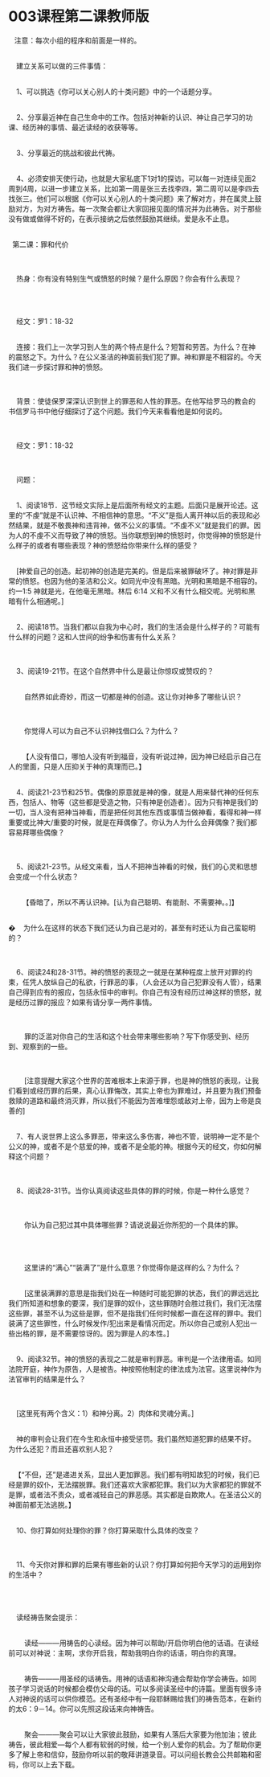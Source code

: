 # 003课程第二课教师版



<p>&nbsp; &nbsp;注意：每次小组的程序和前面是一样的。</p>

<p><br />
&nbsp;&nbsp; &nbsp;建立关系可以做的三件事情：</p>

<p><br />
&nbsp; &nbsp; 1、可以挑选《你可以关心别人的十类问题》中的一个话题分享。</p>

<p><br />
&nbsp; &nbsp; 2、分享最近神在自己生命中的工作。包括对神新的认识、神让自己学习的功课、经历神的事情、最近读经的收获等等。</p>

<p><br />
&nbsp; &nbsp; 3、分享最近的挑战和彼此代祷。</p>

<p><br />
&nbsp; &nbsp; 4、必须安排天使行动，也就是大家私底下1对1的探访。可以每一对连续见面2周到4周，以进一步建立关系，比如第一周是张三去找李四，第二周可以是李四去找张三。他们可以根据《你可以关心别人的十类问题》来了解对方，并在属灵上鼓励对方，为对方祷告。每一次聚会都让大家回报见面的情况并为此祷告。对于那些没有做或做得不好的，在表示接纳之后依然鼓励其继续。爱是永不止息。</p>

<p><br />
&nbsp; 第二课：罪和代价</p>

<p><br />
&nbsp;<br />
&nbsp; &nbsp; 热身：你有没有特别生气或愤怒的时候？是什么原因？你会有什么表现？</p>

<p><br />
&nbsp;<br />
&nbsp;<br />
&nbsp; &nbsp; 经文：罗1：18-32</p>

<p><br />
&nbsp; &nbsp; 连接：我们上一次学习到人生的两个特点是什么？短暂和劳苦。为什么？在神的震怒之下。为什么？在公义圣洁的神面前我们犯了罪。神和罪是不相容的。今天我们进一步探讨罪和神的愤怒。</p>

<p><br />
&nbsp;<br />
&nbsp; &nbsp; 背景：使徒保罗深深认识到世上的罪恶和人性的罪恶。在他写给罗马的教会的书信罗马书中他仔细探讨了这个问题。我们今天来看看他是如何说的。</p>

<p><br />
&nbsp;<br />
&nbsp; &nbsp; 经文：罗1：18-32</p>

<p><br />
&nbsp;<br />
&nbsp; &nbsp; 问题：</p>

<p><br />
&nbsp; &nbsp; 1、阅读18节．这节经文实际上是后面所有经文的主题。后面只是展开论述。这里的“不虔”就是不认识神、不相信神的意思。“不义”是指人离开神以后的表现和必然结果，就是不敬畏神和违背神，做不公义的事情。“不虔不义”就是我们的罪。因为人的不虔不义而导致了神的愤怒。当你联想到神的愤怒时，你觉得神的愤怒是什么样子的或者有哪些表现？神的愤怒给你带来什么样的感受？</p>

<p><br />
&nbsp; &nbsp;&nbsp;[神爱自己的创造。起初神的创造是完美的。但是后来被罪破坏了。神对罪是非常的愤怒。也因为他的圣洁和公义。如同光中没有黑暗。光明和黑暗是不相容的。约一1:5 神就是光，在他毫无黑暗。林后&nbsp;6:14&nbsp;义和不义有什么相交呢。光明和黑暗有什么相通呢。]</p>

<p><br />
&nbsp; &nbsp; 2、阅读18节。当我们都以自我为中心时，我们的生活会是什么样子的？可能有什么样的问题？这和人世间的纷争和伤害有什么关系？</p>

<p><br />
&nbsp; &nbsp;&nbsp;<br />
&nbsp; &nbsp; 3、阅读19-21节。在这个自然界中什么是最让你惊叹或赞叹的？</p>

<p><br />
&nbsp; &nbsp; &nbsp; &nbsp; 自然界如此奇妙，而这一切都是神的创造。这让你对神多了哪些认识？</p>

<p><br />
&nbsp;&nbsp;<br />
&nbsp; &nbsp; &nbsp; &nbsp; 你觉得人可以为自己不认识神找借口么？为什么？</p>

<p><br />
&nbsp; &nbsp; &nbsp; &nbsp;【人没有借口，哪怕人没有听到福音，没有听说过神，因为神已经启示自己在人的里面，只是人压抑关于神的真理而已。】</p>

<p><br />
&nbsp; &nbsp; 4、阅读21-23节和25节。偶像的原意就是神的像，就是人用来替代神的任何东西，包括人、物等（这些都是受造之物，只有神是创造者）。因为只有神是我们的一切，当人没有把神当神看，而是把任何其他东西或事情当做神看，看得和神一样重要或比神大/重要的时候，就是在拜偶像了。你认为人为什么会拜偶像？我们都容易拜哪些偶像？</p>

<p><br />
&nbsp; &nbsp;&nbsp;<br />
&nbsp; &nbsp; 5、阅读21-23节。从经文来看，当人不把神当神看的时候，我们的心灵和思想会变成一个什么状态？</p>

<p><br />
&nbsp; &nbsp;&nbsp;&nbsp; &nbsp;【昏暗了，所以不再认识神。[认为自己聪明、有能耐、不需要神。。]】</p>

<p><br />
�&nbsp; &nbsp; 为什么在这样的状态下我们还认为自己是对的，甚至有时还认为自己蛮聪明的？</p>

<p><br />
&nbsp;<br />
&nbsp; &nbsp; 6、阅读24和28-31节。神的愤怒的表现之一就是在某种程度上放开对罪的约束，任凭人放纵自己的私欲，行罪恶的事，（人会还以为自己犯罪没有人管），结果自己得到应有的报应，包括永恒中的审判。你自己有没有经历过神这样的愤怒，就是经历过罪的报应？如果有请分享一两件事情。</p>

<p><br />
<br />
&nbsp; &nbsp; &nbsp; &nbsp; 罪的泛滥对你自己的生活和这个社会带来哪些影响？写下你感受到、经历到、观察到的一些。</p>

<p><br />
&nbsp; &nbsp;&nbsp;<br />
&nbsp; &nbsp; &nbsp; &nbsp; [注意提醒大家这个世界的苦难根本上来源于罪，也是神的愤怒的表现，让我们看到或经历罪的后果，真心认罪悔改，其实上帝也为罪难过，并且要为我们预备救赎的道路和最终消灭罪，所以我们不能因为苦难埋怨或敌对上帝，因为上帝是良善的]</p>

<p><br />
&nbsp; &nbsp; 7、有人说世界上这么多罪恶，带来这么多伤害，神也不管，说明神一定不是个公义的神，或者不是个慈爱的神，或者不是全能的神。根据今天的经文，你如何解释这个问题？</p>

<p><br />
&nbsp;<br />
&nbsp; &nbsp; 8、阅读28-31节。当你认真阅读这些具体的罪的时候，你是一种什么感觉？</p>

<p><br />
&nbsp;<br />
&nbsp; &nbsp; &nbsp; &nbsp; 你认为自己犯过其中具体哪些罪？请说说最近你所犯的一个具体的罪。</p>

<p><br />
&nbsp;<br />
&nbsp;<br />
&nbsp; &nbsp; &nbsp; &nbsp;&nbsp;这里讲的“满心”“装满了”是什么意思？你觉得你是这样的么？为什么？</p>

<p><br />
&nbsp; &nbsp; &nbsp; &nbsp;&nbsp;[这里装满罪的意思是指我们处在一种随时可能犯罪的状态，我们的罪远远比我们所知道和想象的要深，我们是罪的奴仆，这些罪随时会胜过我们，我们无法摆这些罪，甚至不认为这些是罪，但不是指我们任何时候都一直在这样的罪中。我们装满了这些罪性，什么时候发作/犯出来是看情况而定。所以你自己或别人犯出一些出格的罪，是不需要惊讶的。因为罪是人的本性。]</p>

<p><br />
&nbsp; &nbsp; 9、阅读32节。神的愤怒的表现之二就是审判罪恶。审判是一个法律用语。如同法院开庭，神作为原告，人是被告。神按照他制定的律法成为法官。这里说神作为法官审判的结果是什么？</p>

<p><br />
&nbsp; &nbsp;&nbsp;<br />
&nbsp; &nbsp; [这里死有两个含义：1）和神分离。2）肉体和灵魂分离。]</p>

<p><br />
&nbsp; &nbsp; 神的审判会让我们在今生和永恒中接受惩罚。我们虽然知道犯罪的结果不好。为什么还犯？而且还喜欢别人犯？</p>

<p><br />
&nbsp;&nbsp; 【“不但，还”是递进关系，显出人更加罪恶。我们都有明知故犯的时候，我们已经是罪的奴仆，无法摆脱罪。我们还喜欢大家都犯罪。我们以为大家都犯的罪就不是罪，或者法不责众，或者减轻自己的罪恶感。其实都是自欺欺人。在圣洁公义的神面前都无法逃脱。】</p>

<p><br />
&nbsp; &nbsp; 10、你打算如何处理你的罪？你打算采取什么具体的改变？<br />
&nbsp;</p>

<p><br />
&nbsp; &nbsp; 11、今天你对罪和罪的后果有哪些新的认识？你打算如何把今天学习的运用到你的生活中？</p>

<p><br />
&nbsp;&nbsp;&nbsp;&nbsp;<br />
&nbsp;<br />
&nbsp; &nbsp; 读经祷告聚会提示：</p>

<p><br />
&nbsp; &nbsp; &nbsp; &nbsp; 读经―――用祷告的心读经。因为神可以帮助/开启你明白他的话语。在读经前可以对神说：主啊，求你开启我，帮助我明白你的话语，明白你的真理。</p>

<p><br />
&nbsp; &nbsp; &nbsp; &nbsp; 祷告―――用圣经的话祷告。用神的话语和神沟通会帮助你学会祷告。如同孩子学习说话的时候都会模仿父母的话。可以多阅读圣经中的诗篇。里面有很多诗人对神说的话可以供你模范。还有圣经中有一段耶稣赐给我们的祷告范本，在新约的太6：9－14。你可以先照这段话来向神祷告。</p>

<p><br />
&nbsp; &nbsp; &nbsp; &nbsp; 聚会―――聚会可以让大家彼此鼓励，如果有人落后大家要为他加油；彼此祷告，彼此相爱—每个人都有软弱的时候，给一个别人爱你的机会。为了帮助你更多了解上帝和信仰，鼓励你听以前的敬拜讲道录音。可以问组长教会公共邮箱和密码，你可以上去下载。<br />
&nbsp;</p>